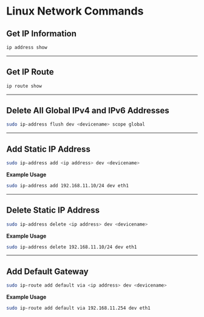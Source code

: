 # Linux Network Commands

## Get IP Information
```bash 
ip address show
```
---
## Get IP Route
```bash
ip route show
```
---
## Delete All Global IPv4 and IPv6 Addresses
```bash
sudo ip-address flush dev <devicename> scope global
```
---
## Add Static IP Address
```bash
sudo ip-address add <ip address> dev <devicename>
```

**Example Usage**
```bash
sudo ip-address add 192.168.11.10/24 dev eth1
```
---
## Delete Static IP Address
```bash
sudo ip-address delete <ip address> dev <devicename>
```

**Example Usage**
```bash
sudo ip-address delete 192.168.11.10/24 dev eth1
```
---
## Add Default Gateway
```bash
sudo ip-route add default via <ip address> dev <devicename>
```

**Example Usage**
```bash
sudo ip-route add default via 192.168.11.254 dev eth1
```


